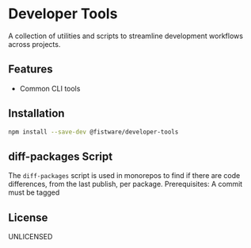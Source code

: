 # Developer Tools

A collection of utilities and scripts to streamline development workflows across projects.

## Features

- Common CLI tools

## Installation

```bash
npm install --save-dev @fistware/developer-tools
```

## diff-packages Script

The `diff-packages` script is used in monorepos to find if there are code differences, from the last publish, per package.
Prerequisites: A commit must be tagged  

## License

UNLICENSED